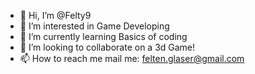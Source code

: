 - 👋 Hi, I’m @Felty9
- 👀 I’m interested in Game Developing
- 🌱 I’m currently learning Basics of coding
- 💞️ I’m looking to collaborate on a 3d Game!
- 📫 How to reach me mail me: felten.glaser@gmail.com

<!---
Felty9/Felty9 is a ✨ special ✨ repository because its `README.md` (this file) appears on your GitHub profile.
You can click the Preview link to take a look at your changes.
--->
